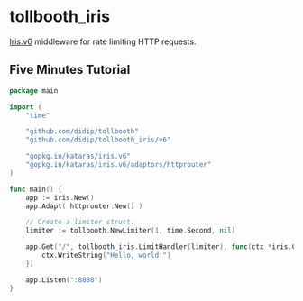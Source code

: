 # tollbooth_iris

[Iris.v6](https://github.com/kataras/iris/tree/v6) middleware for rate limiting HTTP requests.

## Five Minutes Tutorial

```go
package main

import (
    "time"

    "github.com/didip/tollbooth"
    "github.com/didip/tollbooth_iris/v6"

    "gopkg.in/kataras/iris.v6"
    "gopkg.in/kataras/iris.v6/adaptors/httprouter"
)

func main() {
    app := iris.New()
    app.Adapt( httprouter.New() )

    // Create a limiter struct.
    limiter := tollbooth.NewLimiter(1, time.Second, nil)

    app.Get("/", tollbooth_iris.LimitHandler(limiter), func(ctx *iris.Context) {
        ctx.WriteString("Hello, world!")
    })

    app.Listen(":8080")
}
```
